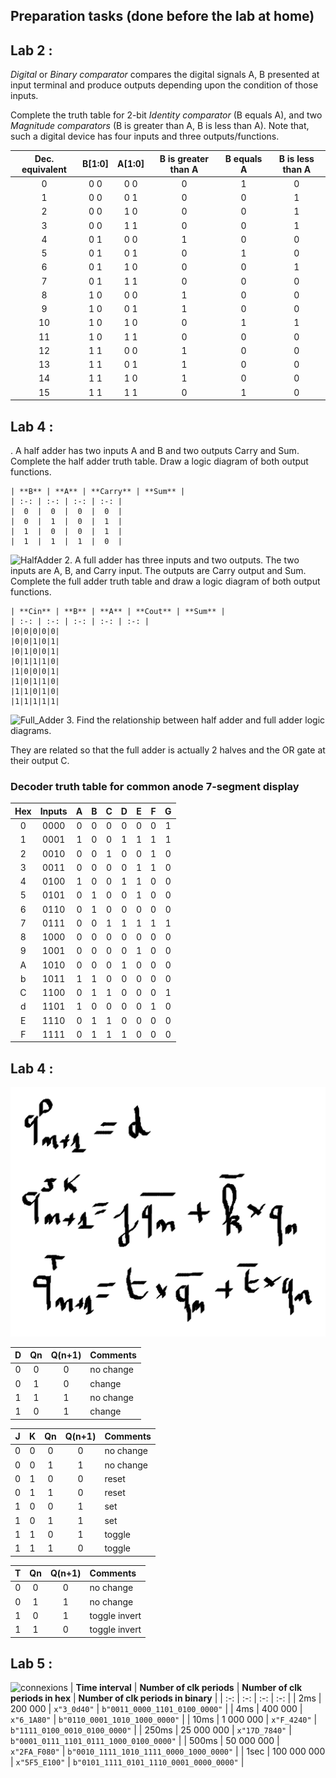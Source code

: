 ## Preparation tasks (done before the lab at home)
## Lab 2 :
*Digital* or *Binary comparator* compares the digital signals A, B presented at input terminal and produce outputs depending upon the condition of those inputs.

 Complete the truth table for 2-bit *Identity comparator* (B equals A), and two *Magnitude comparators* (B is greater than A, B is less than A). Note that, such a digital device has four inputs and three outputs/functions.

   | **Dec. equivalent** | **B[1:0]** | **A[1:0]** | **B is greater than A** | **B equals A** | **B is less than A** |
   | :-: | :-: | :-: | :-: | :-: | :-: |
   |  0 | 0 0 | 0 0 | 0 | 1 | 0 |
   |  1 | 0 0 | 0 1 | 0 | 0 | 1 |
   |  2 | 0 0 | 1 0 | 0 | 0 | 1 |
   |  3 | 0 0 | 1 1 | 0 | 0 | 1 |
   |  4 | 0 1 | 0 0 | 1 | 0 | 0 |
   |  5 | 0 1 | 0 1 | 0 | 1 | 0 |
   |  6 | 0 1 | 1 0 | 0 | 0 | 1 |
   |  7 | 0 1 | 1 1 | 0 | 0 | 0 |
   |  8 | 1 0 | 0 0 | 1 | 0 | 0 |
   |  9 | 1 0 | 0 1 | 1 | 0 | 0 |
   | 10 | 1 0 | 1 0 | 0 | 1 | 1 |
   | 11 | 1 0 | 1 1 | 0 | 0 | 0 |
   | 12 | 1 1 | 0 0 | 1 | 0 | 0 |
   | 13 | 1 1 | 0 1 | 1 | 0 | 0 |
   | 14 | 1 1 | 1 0 | 1 | 0 | 0 |
   | 15 | 1 1 | 1 1 | 0 | 1 | 0 |
## Lab 4 :

. A half adder has two inputs A and B and two outputs Carry and Sum. Complete the half adder truth table. Draw a logic diagram of both output functions.

    | **B** | **A** | **Carry** | **Sum** |
    | :-: | :-: | :-: | :-: |
    |  0  |  0  |  0  |  0  |
    |  0  |  1  |  0  |  1  |
    |  1  |  0  |  0  |  1  |
    |  1  |  1  |  1  |  0  |

![HalfAdder](./HalfAdder.png)
2. A full adder has three inputs and two outputs. The two inputs are A, B, and Carry input. The outputs are Carry output and Sum. Complete the full adder truth table and draw a logic diagram of both output functions.

    | **Cin** | **B** | **A** | **Cout** | **Sum** |
    | :-: | :-: | :-: | :-: | :-: |
    |0|0|0|0|0|
    |0|0|1|0|1|
    |0|1|0|0|1|
    |0|1|1|1|0|
    |1|0|0|0|1|
    |1|0|1|1|0|
    |1|1|0|1|0|
    |1|1|1|1|1|
![Full_Adder](./FullAdder.png)
3. Find the relationship between half adder and full adder logic diagrams.

They are related so that the full adder is actually 2 halves and the OR gate at their output C.

### Decoder truth table for common anode 7-segment display

| Hex | Inputs | A | B | C | D | E | F | G |
| :-: | :-: | :-: | :-: | :-: | :-: | :-: | :-: | :-: |
| 0 | 0000 | 0 | 0 | 0 | 0 | 0 | 0 | 1 |
| 1 | 0001 | 1 | 0 | 0 | 1 | 1 | 1 | 1 |
| 2 | 0010 | 0 | 0 | 1 | 0 | 0 | 1 | 0 |
| 3 | 0011 | 0 | 0 | 0 | 0 | 1 | 1 | 0 |
| 4 | 0100 | 1 | 0 | 0 | 1 | 1 | 0 | 0 |
| 5 | 0101 | 0 | 1 | 0 | 0 | 1 | 0 | 0 |
| 6 | 0110 | 0 | 1 | 0 | 0 | 0 | 0 | 0 |
| 7 | 0111 | 0 | 0 | 1 | 1 | 1 | 1 | 1 |
| 8 | 1000 | 0 | 0 | 0 | 0 | 0 | 0 | 0 |
| 9 | 1001 | 0 | 0 | 0 | 0 | 1 | 0 | 0 |
| A | 1010 | 0 | 0 | 0 | 1 | 0 | 0 | 0 |
| b | 1011 | 1 | 1 | 0 | 0 | 0 | 0 | 0 |
| C | 1100 | 0 | 1 | 1 | 0 | 0 | 0 | 1 |
| d | 1101 | 1 | 0 | 0 | 0 | 0 | 1 | 0 |
| E | 1110 | 0 | 1 | 1 | 0 | 0 | 0 | 0 |
| F | 1111 | 0 | 1 | 1 | 1 | 0 | 0 | 0 |


## Lab 4 :
![Equations](equations.png)

| **D** | **Qn** | **Q(n+1)** | **Comments** |
| :-: | :-: | :-: | :-- |
| 0 | 0 | 0 | no change |
| 0 | 1 | 0 | change |
| 1 | 1 | 1 | no change |
| 1 | 0 | 1 | change |

| **J** | **K** | **Qn** | **Q(n+1)** | **Comments** |
| :-: | :-: | :-: | :-: | :-- |
| 0 | 0 | 0 | 0 | no change |
| 0 | 0 | 1 | 1 | no change |
| 0 | 1 | 0 | 0 | reset |
| 0 | 1 | 1 | 0 | reset |
| 1 | 0 | 0 | 1 | set |
| 1 | 0 | 1 | 1 | set |
| 1 | 1 | 0 | 1 | toggle |
| 1 | 1 | 1 | 0 | toggle |

| **T** | **Qn** | **Q(n+1)** | **Comments** |
| :-: | :-: | :-: | :-- |
| 0 | 0 | 0 | no change |
| 0 | 1 | 1 | no change |
| 1 | 0 | 1 | toggle invert |
| 1 | 1 | 0 | toggle invert |

## Lab 5 :
![connexions](/buttons.png)
| **Time interval** | **Number of clk periods** | **Number of clk periods in hex** | **Number of clk periods in binary** |
| :-: | :-: | :-: | :-: |
| 2ms | 200 000 | `x"3_0d40"` | `b"0011_0000_1101_0100_0000"` |
| 4ms | 400 000 | `x"6_1A80"` | `b"0110_0001_1010_1000_0000"` |
| 10ms | 1 000 000 | `x"F_4240"` | `b"1111_0100_0010_0100_0000"` |
| 250ms | 25 000 000 | `x"17D_7840"` | `b"0001_0111_1101_0111_1000_0100_0000"` |
| 500ms | 50 000 000 | `x"2FA_F080"` | `b"0010_1111_1010_1111_0000_1000_0000"` |
| 1sec | 100 000 000 | `x"5F5_E100"` | `b"0101_1111_0101_1110_0001_0000_0000"` |

